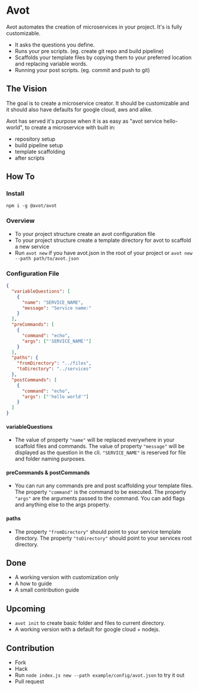 # Avot

Avot automates the creation of microservices in your project. It's is fully customizable.

- It asks the questions you define.
- Runs your pre scripts. (eg. create git repo and build pipeline)
- Scaffolds your template files by copying them to your preferred location and replacing variable words.
- Running your post scripts. (eg. commit and push to git)

## The Vision

The goal is to create a microservice creator. It should be customizable and it should also have defaults for google cloud, aws and alike.

Avot has served it's purpose when it is as easy as "avot service hello-world", to create a microservice with built in:

- repository setup
- build pipeline setup
- template scaffolding
- after scripts

## How To

### Install

`npm i -g @avot/avot`

### Overview

- To your project structure create an avot configuration file
- To your project structure create a template directory for avot to scaffold a new service
- Run `avot new` if you have avot.json in the root of your project or `avot new --path path/to/avot.json`

### Configuration File

```json
{
  "variableQuestions": [
    {
      "name": "SERVICE_NAME",
      "message": "Service name:"
    }
  ],
  "preCommands": [
    {
      "command": "echo",
      "args": ["'SERVICE_NAME'"]
    }
  ],
  "paths": {
    "fromDirectory": "../files",
    "toDirectory": "../services"
  },
  "postCommands": [
    {
      "command": "echo",
      "args": ["'hello world'"]
    }
  ]
}
```

#### variableQuestions

- The value of property `"name"` will be replaced everywhere in your scaffold files and commands. The value of property `"message"` will be displayed as the question in the cli. `"SERVICE_NAME"` is reserved for file and folder naming purposes.

#### preCommands & postCommands

- You can run any commands pre and post scaffolding your template files. The property `"command"` is the command to be executed. The property `"args"` are the arguments passed to the command. You can add flags and anything else to the args property.

#### paths

- The property `"fromDirectory"` should point to your service template directory. The property `"toDirectory"` should point to your services root directory.

## Done

- A working version with customization only
- A how to guide
- A small contribution guide

## Upcoming

- `avot init` to create basic folder and files to current directory.
- A working version with a default for google cloud + nodejs.

## Contribution

- Fork
- Hack
- Run `node index.js new --path example/config/avot.json` to try it out
- Pull request
